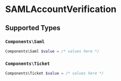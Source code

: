 # SAMLAccountVerification


## Supported Types

### `Components\Saml`

```php
Components\Saml $value = /* values here */
```

### `Components\Ticket`

```php
Components\Ticket $value = /* values here */
```

